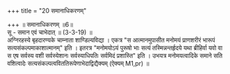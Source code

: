 +++
title = "20 समानाधिकरणम्"

+++
॥ समानाधिकरणम् ॥6॥  
सू - समान एवं चाभेदात् ॥ (3-3-19) ॥   
अग्निरहस्ये बृहदारण्यके चाम्नाता शाण्डिल्यविद्या । एकत्र "स आत्मानमुपासीत मनोमयं प्राणशरीरं भारूपं सत्यसंकल्पमाकाशात्मानम्" इति । इतरत्र "मनोमयोऽयं पुरूषो भाः सत्यं तस्मिन्नन्तर्हृदये यथा ब्रीहिर्वा यवो वा स एष सर्वस्य वशी सर्वस्येशानः सर्वस्याधिपतिः सर्वमिदं प्रशास्ति" इति । उभयत्र मनोमयत्वादिके समाने सति वशित्वादेः सत्यसंकल्पत्वविततिरूपेणाभेदाद्विद्यैक्यम् (ऐक्यम् M1,pr) ॥